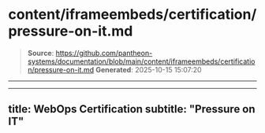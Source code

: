 # content/iframeembeds/certification/pressure-on-it.md

> **Source**: https://github.com/pantheon-systems/documentation/blob/main/content/iframeembeds/certification/pressure-on-it.md
> **Generated**: 2025-10-15 15:07:20

---

---
title: WebOps Certification
subtitle: "Pressure on IT"
---

<Partial file="certification-guide/pressure-on-it.md" />
